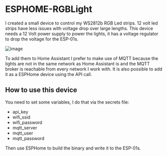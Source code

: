 # ESPHOME-RGBLight

I created a small device to control my WS2812b RGB Led strips. 12 volt led strips have less issues with voltage drop over large lengths. 
This device needs a 12 Volt power supply to power the lights, it has a voltage regulator to drop the voltage for the ESP-01s. 

![image](https://github.com/WaarlandIT/ESPHOME-RGBLight/assets/53364386/35758fe5-3988-4907-b47d-bbb3a9ef2fc8)


To add them to Home Assistant I prefer to make use of MQTT because the lights are not in the same network as Home Assistant is and the MQTT broker is reachable from every network I work with.
It is also possible to add it as a ESPHome device using the API call.

## How to use this device
You need to set some variables, I do that via the secrets file:
- api_key
- wifi_ssid
- wifi_password
- mqtt_server
- mqtt_user
- mqtt_password

Then use ESPHome to build the binary and write it to the ESP-01s.


